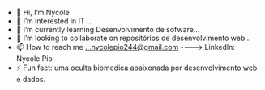 - 👋 Hi, I’m Nycole
- 👀 I’m interested in IT ...
- 🌱 I’m currently learning Desenvolvimento de sofware...
- 💞️ I’m looking to collaborate on repositórios de desenvolvimento web...
- 📫 How to reach me ...nycolepio244@gmail.com ----> Linkedln: Nycole Pio
- ⚡ Fun fact: uma oculta biomedica apaixonada por desenvolvimento web e dados.

<!---
NycoleRodriguez/NycoleRodriguez is a ✨ special ✨ repository because its `README.md` (this file) appears on your GitHub profile.
You can click the Preview link to take a look at your changes.
--->
